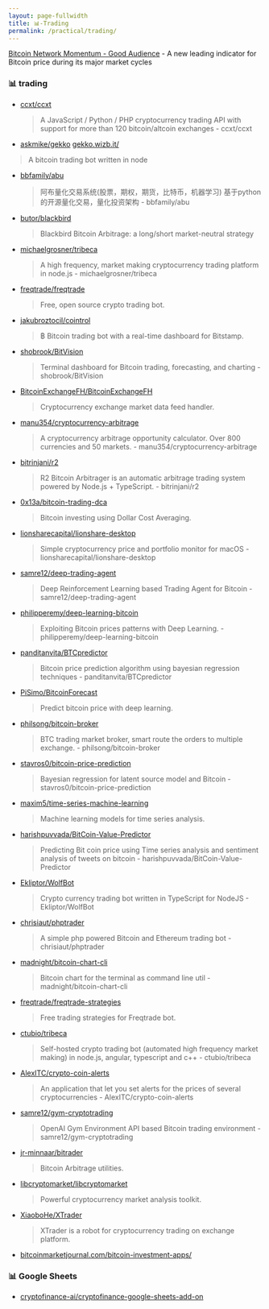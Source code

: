 ```yaml
---
layout: page-fullwidth
title: 📊-Trading
permalink: /practical/trading/
---
```


[Bitcoin Network Momentum - Good Audience](https://blog.goodaudience.com/bitcoin-network-momentum-a42346b2f0ce) - A new leading indicator for Bitcoin price during its major market cycles


### 📊 trading

* [ccxt/ccxt](https://github.com/ccxt/ccxt)
  > A JavaScript / Python / PHP cryptocurrency trading API with support for more than 120 bitcoin/altcoin exchanges - ccxt/ccxt
* [askmike/gekko](https://github.com/askmike/gekko)
[gekko.wizb.it/](https://gekko.wizb.it/)
> A bitcoin trading bot written in node 
* [bbfamily/abu](https://github.com/bbfamily/abu)
  > 阿布量化交易系统(股票，期权，期货，比特币，机器学习) 基于python的开源量化交易，量化投资架构 - bbfamily/abu
* [butor/blackbird](https://github.com/butor/blackbird)
  > Blackbird Bitcoin Arbitrage: a long/short market-neutral strategy
* [michaelgrosner/tribeca](https://github.com/michaelgrosner/tribeca)
  > A high frequency, market making cryptocurrency trading platform in node.js - michaelgrosner/tribeca
* [freqtrade/freqtrade](https://github.com/freqtrade/freqtrade)
  > Free, open source crypto trading bot. 
* [jakubroztocil/cointrol](https://github.com/jakubroztocil/cointrol)
  > ฿ Bitcoin trading bot with a real-time dashboard for Bitstamp.
* [shobrook/BitVision](https://github.com/shobrook/BitVision)
  > Terminal dashboard for Bitcoin trading, forecasting, and charting - shobrook/BitVision
* [BitcoinExchangeFH/BitcoinExchangeFH](https://github.com/BitcoinExchangeFH/BitcoinExchangeFH)
  > Cryptocurrency exchange market data feed handler. 
* [manu354/cryptocurrency-arbitrage](https://github.com/manu354/cryptocurrency-arbitrage)
  > A cryptocurrency arbitrage opportunity calculator. Over 800 currencies and 50 markets. - manu354/cryptocurrency-arbitrage
* [bitrinjani/r2](https://github.com/bitrinjani/r2)
  > R2 Bitcoin Arbitrager is an automatic arbitrage trading system powered by Node.js + TypeScript. - bitrinjani/r2
* [0x13a/bitcoin-trading-dca](https://github.com/0x13a/bitcoin-trading-dca)
  > Bitcoin investing using Dollar Cost Averaging. 
* [lionsharecapital/lionshare-desktop](https://github.com/lionsharecapital/lionshare-desktop)
  > Simple cryptocurrency price and portfolio monitor for macOS - lionsharecapital/lionshare-desktop
* [samre12/deep-trading-agent](https://github.com/samre12/deep-trading-agent)
  > Deep Reinforcement Learning based Trading Agent for Bitcoin - samre12/deep-trading-agent
* [philipperemy/deep-learning-bitcoin](https://github.com/philipperemy/deep-learning-bitcoin)
  > Exploiting Bitcoin prices patterns with Deep Learning. - philipperemy/deep-learning-bitcoin
* [panditanvita/BTCpredictor](https://github.com/panditanvita/BTCpredictor)
  > Bitcoin price prediction algorithm using bayesian regression techniques - panditanvita/BTCpredictor
* [PiSimo/BitcoinForecast](https://github.com/PiSimo/BitcoinForecast)
  > Predict bitcoin price with deep learning. 
* [philsong/bitcoin-broker](https://github.com/philsong/bitcoin-broker)
  > BTC trading market broker, smart route the orders to multiple exchange. - philsong/bitcoin-broker
* [stavros0/bitcoin-price-prediction](https://github.com/stavros0/bitcoin-price-prediction)
  > Bayesian regression for latent source model and Bitcoin - stavros0/bitcoin-price-prediction
* [maxim5/time-series-machine-learning](https://github.com/maxim5/time-series-machine-learning)
  > Machine learning models for time series analysis. 
* [harishpuvvada/BitCoin-Value-Predictor](https://github.com/harishpuvvada/BitCoin-Value-Predictor)
  > Predicting Bit coin price using Time series analysis and sentiment analysis of tweets on bitcoin - harishpuvvada/BitCoin-Value-Predictor
* [Ekliptor/WolfBot](https://github.com/Ekliptor/WolfBot)
  > Crypto currency trading bot written in TypeScript for NodeJS - Ekliptor/WolfBot
* [chrisiaut/phptrader](https://github.com/chrisiaut/phptrader)
  > A simple php powered Bitcoin and Ethereum trading bot - chrisiaut/phptrader
* [madnight/bitcoin-chart-cli](https://github.com/madnight/bitcoin-chart-cli)
  > Bitcoin chart for the terminal as command line util - madnight/bitcoin-chart-cli
* [freqtrade/freqtrade-strategies](https://github.com/freqtrade/freqtrade-strategies)
  > Free trading strategies for Freqtrade bot. 
* [ctubio/tribeca](https://github.com/ctubio/tribeca)
  > Self-hosted crypto trading bot (automated high frequency market making) in node.js, angular, typescript and c++ - ctubio/tribeca
* [AlexITC/crypto-coin-alerts](https://github.com/AlexITC/crypto-coin-alerts)
  > An application that let you set alerts for the prices of several cryptocurrencies - AlexITC/crypto-coin-alerts
* [samre12/gym-cryptotrading](https://github.com/samre12/gym-cryptotrading)
  > OpenAI Gym Environment API based Bitcoin trading environment - samre12/gym-cryptotrading
* [jr-minnaar/bitrader](https://github.com/jr-minnaar/bitrader)
  > Bitcoin Arbitrage utilities. 
* [libcryptomarket/libcryptomarket](https://github.com/libcryptomarket/libcryptomarket)
  > Powerful cryptocurrency market analysis toolkit. 
* [XiaoboHe/XTrader](https://github.com/XiaoboHe/XTrader)
  > XTrader is a robot for cryptocurrency trading on exchange platform.
* [bitcoinmarketjournal.com/bitcoin-investment-apps/](https://www.bitcoinmarketjournal.com/bitcoin-investment-apps/)


### 📊 Google Sheets

* [cryptofinance-ai/cryptofinance-google-sheets-add-on](https://github.com/cryptofinance-ai/cryptofinance-google-sheets-add-on)
